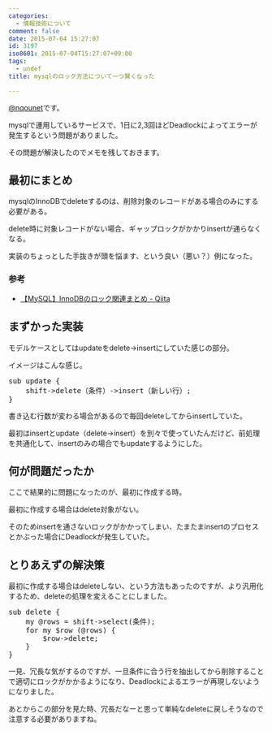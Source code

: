 ```yaml
---
categories:
  - 情報技術について
comment: false
date: 2015-07-04 15:27:07
id: 3197
iso8601: 2015-07-04T15:27:07+09:00
tags:
  - undef
title: mysqlのロック方法について一つ賢くなった

---
```


<p><a href="https://twitter.com/nqounet">@nqounet</a>です。</p>

<p>mysqlで運用しているサービスで、1日に2,3回ほどDeadlockによってエラーが発生するという問題がありました。</p>

<p>その問題が解決したのでメモを残しておきます。</p>



<h2>最初にまとめ</h2>

<p>mysqlのInnoDBでdeleteするのは、削除対象のレコードがある場合のみにする必要がある。</p>

<p>delete時に対象レコードがない場合、ギャップロックがかかりinsertが通らなくなる。</p>

<p>実装のちょっとした手抜きが頭を悩ます、という良い（悪い？）例になった。</p>

<h3>参考</h3>

<ul>
<li><a href="http://qiita.com/mizzwithliam/items/31fb68217899bd0559e8">【MySQL】InnoDBのロック関連まとめ - Qiita</a></li>
</ul>

<h2>まずかった実装</h2>

<p>モデルケースとしてはupdateをdelete->insertにしていた感じの部分。</p>

<p>イメージはこんな感じ。</p>

<pre class="lang:perl">
sub update {
    shift->delete（条件）->insert（新しい行）;
}
</pre>

<p>書き込む行数が変わる場合があるので毎回deleteしてからinsertしていた。</p>

<p>最初はinsertとupdate（delete->insert）を別々で使っていたんだけど、前処理を共通化して、insertのみの場合でもupdateするようにした。</p>

<h2>何が問題だったか</h2>

<p>ここで結果的に問題になったのが、最初に作成する時。</p>

<p>最初に作成する場合はdelete対象がない。</p>

<p>そのためinsertを通さないロックがかかってしまい、たまたまinsertのプロセスとかぶった場合にDeadlockが発生していた。</p>

<h2>とりあえずの解決策</h2>

<p>最初に作成する場合はdeleteしない、という方法もあったのですが、より汎用化するため、deleteの処理を変えることにしました。</p>

<pre class="lang:perl">
sub delete {
    my @rows = shift->select(条件);
    for my $row (@rows) {
        $row->delete;
    }
}
</pre>

<p>一見、冗長な気がするのですが、一旦条件に合う行を抽出してから削除することで適切にロックがかかるようになり、Deadlockによるエラーが再現しないようになりました。</p>

<p>あとからこの部分を見た時、冗長だなーと思って単純なdeleteに戻しそうなので注意する必要がありますね。</p>
    	